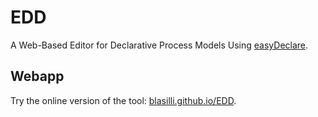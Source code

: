 # EDD

A Web-Based Editor for Declarative Process Models Using [easyDeclare](https://github.com/blasilli/easyDeclare).


## Webapp
Try the online version of the tool: [blasilli.github.io/EDD](blasilli.github.io/EDD).
